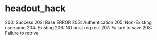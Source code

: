 # headout_hack

200: Success
202: Base ERROR
203: Authentication
205: Non-Existing username
204: Existing
206: NO post req rec.
207: Failure to save
208: Failure to retrive